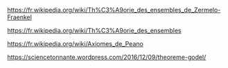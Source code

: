 https://fr.wikipedia.org/wiki/Th%C3%A9orie_des_ensembles_de_Zermelo-Fraenkel

https://fr.wikipedia.org/wiki/Th%C3%A9orie_des_ensembles

https://fr.wikipedia.org/wiki/Axiomes_de_Peano

https://sciencetonnante.wordpress.com/2016/12/09/theoreme-godel/
